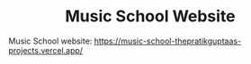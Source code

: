 <h1 align="center" id="title">Music School Website</h1>

Music School website: https://music-school-thepratikguptaas-projects.vercel.app/
